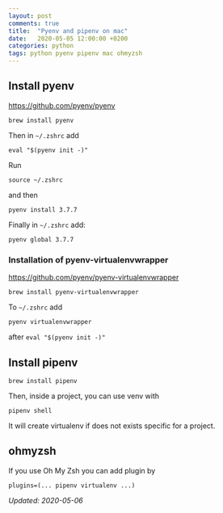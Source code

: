 ```yaml
---
layout: post
comments: true
title:  "Pyenv and pipenv on mac"
date:   2020-05-05 12:00:00 +0200
categories: python
tags: python pyenv pipenv mac ohmyzsh
---
```


## Install pyenv

<https://github.com/pyenv/pyenv>

``` shell
brew install pyenv
```

Then in `~/.zshrc` add

``` shell
eval "$(pyenv init -)"
```

Run

``` shell
source ~/.zshrc
```

and then

``` shell
pyenv install 3.7.7
```

Finally in `~/.zshrc` add:

``` shell
pyenv global 3.7.7
```

### Installation of pyenv-virtualenvwrapper

<https://github.com/pyenv/pyenv-virtualenvwrapper>

``` shell
brew install pyenv-virtualenvwrapper
```

To `~/.zshrc` add

``` shell
pyenv virtualenvwrapper
```
after `eval "$(pyenv init -)"`


## Install pipenv

``` shell
brew install pipenv
```

Then, inside a project, you can use venv with

``` shell
pipenv shell
```

It will create virtualenv if does not exists specific for a project.

## ohmyzsh

If you use Oh My Zsh you can add plugin by

``` shell
plugins=(... pipenv virtualenv ...)
```

_Updated: 2020-05-06_
